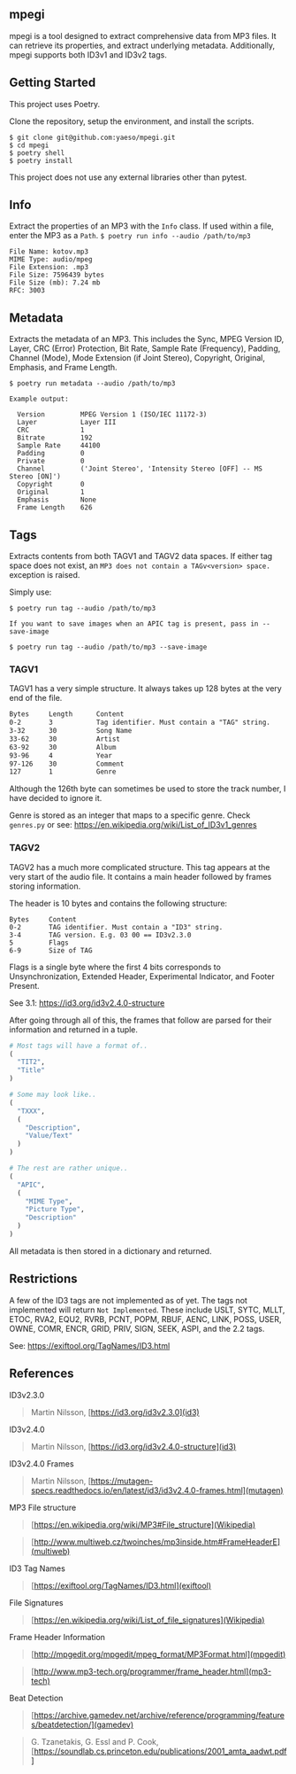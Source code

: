 ## mpegi

mpegi is a tool designed to extract comprehensive data from MP3 files. It can retrieve its properties, and extract underlying metadata. Additionally, mpegi supports both ID3v1 and ID3v2 tags.

## Getting Started

This project uses Poetry.

Clone the repository, setup the environment, and install the scripts.
```
$ git clone git@github.com:yaeso/mpegi.git 
$ cd mpegi
$ poetry shell
$ poetry install
```
This project does not use any external libraries other than pytest.

## Info

Extract the properties of an MP3 with the `Info` class. If used within a file, enter the MP3 as a `Path`.
```$ poetry run info --audio /path/to/mp3```
```
File Name: kotov.mp3
MIME Type: audio/mpeg
File Extension: .mp3
File Size: 7596439 bytes
File Size (mb): 7.24 mb
RFC: 3003
```

## Metadata

Extracts the metadata of an MP3. This includes the Sync, MPEG Version ID, Layer, CRC (Error) Protection, Bit Rate, Sample Rate (Frequency), Padding, Channel (Mode), Mode Extension (if Joint Stereo), Copyright, Original, Emphasis, and Frame Length.
```
$ poetry run metadata --audio /path/to/mp3
```
```
Example output:

  Version         MPEG Version 1 (ISO/IEC 11172-3)
  Layer           Layer III
  CRC             1
  Bitrate         192
  Sample Rate     44100
  Padding         0
  Private         0
  Channel         ('Joint Stereo', 'Intensity Stereo [OFF] -- MS Stereo [ON]')
  Copyright       0
  Original        1
  Emphasis        None
  Frame Length    626
```

## Tags

Extracts contents from both TAGV1 and TAGV2 data spaces. If either tag space does not exist, an `MP3 does not contain a TAGv<version> space.` exception is raised.

Simply use:
```
$ poetry run tag --audio /path/to/mp3 

If you want to save images when an APIC tag is present, pass in --save-image

$ poetry run tag --audio /path/to/mp3 --save-image
```

### TAGV1

TAGV1 has a very simple structure. It always takes up 128 bytes at the very end of the file.
```txt
Bytes     Length      Content 
0-2       3           Tag identifier. Must contain a "TAG" string.
3-32      30          Song Name
33-62     30          Artist
63-92     30          Album
93-96     4           Year
97-126    30          Comment
127       1           Genre
```
Although the 126th byte can sometimes be used to store the track number, I have decided to ignore it.

Genre is stored as an integer that maps to a specific genre. Check `genres.py` or see: https://en.wikipedia.org/wiki/List_of_ID3v1_genres

### TAGV2 

TAGV2 has a much more complicated structure. This tag appears at the very start of the audio file. It contains a main header followed by frames storing information. 

The header is 10 bytes and contains the following structure:
```
Bytes     Content
0-2       TAG identifier. Must contain a "ID3" string.
3-4       TAG version. E.g. 03 00 == ID3v2.3.0
5         Flags
6-9       Size of TAG
```
Flags is a single byte where the first 4 bits corresponds to Unsynchronization, Extended Header, Experimental Indicator, and Footer Present.

See 3.1: https://id3.org/id3v2.4.0-structure

After going through all of this, the frames that follow are parsed for their information and returned in a tuple.
```py
# Most tags will have a format of..
(
  "TIT2",
  "Title"
)

# Some may look like..
(
  "TXXX",
  (
    "Description",
    "Value/Text"
  )
)

# The rest are rather unique..
(
  "APIC",
  (
    "MIME Type",
    "Picture Type",
    "Description"
  )
)

```
All metadata is then stored in a dictionary and returned.

## Restrictions

A few of the ID3 tags are not implemented as of yet. The tags not implemented will return `Not Implemented`. These include USLT, SYTC, MLLT, ETOC, RVA2, EQU2, RVRB, PCNT, POPM, RBUF, AENC, LINK, POSS, USER, OWNE, COMR, ENCR, GRID, PRIV, SIGN, SEEK, ASPI, and the 2.2 tags. 

See: https://exiftool.org/TagNames/ID3.html

## References

ID3v2.3.0

  > Martin Nilsson, [https://id3.org/id3v2.3.0](id3)

ID3v2.4.0

  > Martin Nilsson, [https://id3.org/id3v2.4.0-structure](id3)

ID3v2.4.0 Frames

  > Martin Nilsson, [https://mutagen-specs.readthedocs.io/en/latest/id3/id3v2.4.0-frames.html](mutagen)

MP3 File structure

  > [https://en.wikipedia.org/wiki/MP3#File_structure](Wikipedia)

  > [http://www.multiweb.cz/twoinches/mp3inside.htm#FrameHeaderE](multiweb)

ID3 Tag Names 

  > [https://exiftool.org/TagNames/ID3.html](exiftool)

File Signatures

  > [https://en.wikipedia.org/wiki/List_of_file_signatures](Wikipedia)

Frame Header Information 

  > [http://mpgedit.org/mpgedit/mpeg_format/MP3Format.html](mpgedit)

  > [http://www.mp3-tech.org/programmer/frame_header.html](mp3-tech)


Beat Detection

  > [https://archive.gamedev.net/archive/reference/programming/features/beatdetection/](gamedev)

  > G. Tzanetakis, G. Essl and P. Cook, [https://soundlab.cs.princeton.edu/publications/2001_amta_aadwt.pdf]



